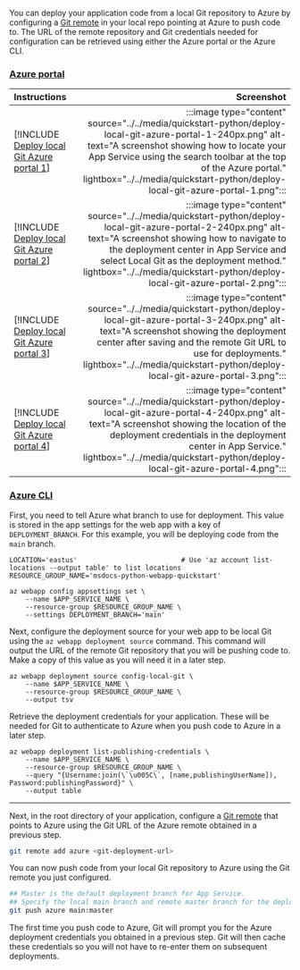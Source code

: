You can deploy your application code from a local Git repository to Azure by configuring a [Git remote](https://git-scm.com/book/en/v2/Git-Basics-Working-with-Remotes) in your local repo pointing at Azure to push code to. The URL of the remote repository and Git credentials needed for configuration can be retrieved using either the Azure portal or the Azure CLI.

### [Azure portal](#tab/deploy-instructions-azportal)

| Instructions    | Screenshot |
|:----------------|-----------:|
| [!INCLUDE [Deploy local Git Azure portal 1](<./deploy-local-git-azure-portal-1.md>)] | :::image type="content" source="../../media/quickstart-python/deploy-local-git-azure-portal-1-240px.png" alt-text="A screenshot showing how to locate your App Service using the search toolbar at the top of the Azure portal." lightbox="../../media/quickstart-python/deploy-local-git-azure-portal-1.png"::: |
| [!INCLUDE [Deploy local Git Azure portal 2](<./deploy-local-git-azure-portal-2.md>)] | :::image type="content" source="../../media/quickstart-python/deploy-local-git-azure-portal-2-240px.png" alt-text="A screenshot showing how to navigate to the deployment center in App Service and select Local Git as the deployment method." lightbox="../../media/quickstart-python/deploy-local-git-azure-portal-2.png"::: |
| [!INCLUDE [Deploy local Git Azure portal 3](<./deploy-local-git-azure-portal-3.md>)] | :::image type="content" source="../../media/quickstart-python/deploy-local-git-azure-portal-3-240px.png" alt-text="A screenshot showing the deployment center after saving and the remote Git URL to use for deployments." lightbox="../../media/quickstart-python/deploy-local-git-azure-portal-3.png"::: |
| [!INCLUDE [Deploy local Git Azure portal 4](<./deploy-local-git-azure-portal-4.md>)] | :::image type="content" source="../../media/quickstart-python/deploy-local-git-azure-portal-4-240px.png" alt-text="A screenshot showing the location of the deployment credentials in the deployment center in App Service." lightbox="../../media/quickstart-python/deploy-local-git-azure-portal-4.png"::: |

### [Azure CLI](#tab/deploy-instructions-azcli)

First, you need to tell Azure what branch to use for deployment. This value is stored in the app settings for the web app with a key of `DEPLOYMENT_BRANCH`. For this example, you will be deploying code from the `main` branch.

```azurecli
LOCATION='eastus'                          # Use 'az account list-locations --output table' to list locations
RESOURCE_GROUP_NAME='msdocs-python-webapp-quickstart'

az webapp config appsettings set \
    --name $APP_SERVICE_NAME \
    --resource-group $RESOURCE_GROUP_NAME \
    --settings DEPLOYMENT_BRANCH='main'
```

Next, configure the deployment source for your web app to be local Git using the `az webapp deployment source` command.  This command will output the URL of the remote Git repository that you will be pushing code to.  Make a copy of this value as you will need it in a later step.

```azurecli
az webapp deployment source config-local-git \
    --name $APP_SERVICE_NAME \
    --resource-group $RESOURCE_GROUP_NAME \
    --output tsv
```

Retrieve the deployment credentials for your application.  These will be needed for Git to authenticate to Azure when you push code to Azure in a later step.

```azurecli
az webapp deployment list-publishing-credentials \
    --name $APP_SERVICE_NAME \
    --resource-group $RESOURCE_GROUP_NAME \
    --query "{Username:join(\`\u005C\`, [name,publishingUserName]), Password:publishingPassword}" \
    --output table
```

---

Next, in the root directory of your application, configure a [Git remote](https://git-scm.com/book/en/v2/Git-Basics-Working-with-Remotes) that points to Azure using the Git URL of the Azure remote obtained in a previous step.

```bash
git remote add azure <git-deployment-url>
```

You can now push code from your local Git repository to Azure using the Git remote you just configured.

```bash
## Master is the default deployment branch for App Service.
## Specify the local main branch and remote master branch for the deployment.
git push azure main:master
```

The first time you push code to Azure, Git will prompt you for the Azure deployment credentials you obtained in a previous step. Git will then cache these credentials so you will not have to re-enter them on subsequent deployments.
